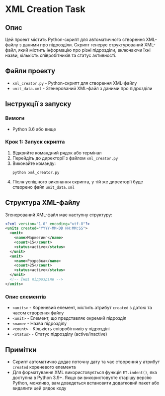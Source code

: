 # XML Creation Task

## Опис
Цей проект містить Python-скрипт для автоматичного створення XML-файлу з даними про підрозділи. Скрипт генерує структурований XML-файл, який містить інформацію про різні підрозділи, включаючи їхні назви, кількість співробітників та статус активності.

## Файли проекту
- `xml_creator.py` - Python-скрипт для створення XML-файлу
- `unit_data.xml` - Згенерований XML-файл з даними про підрозділи

## Інструкції з запуску

### Вимоги
- Python 3.6 або вище

### Крок 1: Запуск скрипта
1. Відкрийте командний рядок або термінал
2. Перейдіть до директорії з файлом `xml_creator.py`
3. Виконайте команду:
   ```
   python xml_creator.py
   ```
4. Після успішного виконання скрипта, у тій же директорії буде створено файл `unit_data.xml`

## Структура XML-файлу

Згенерований XML-файл має наступну структуру:

```xml
<?xml version="1.0" encoding="utf-8"?>
<units created="YYYY-MM-DD HH:MM:SS">
  <unit>
    <name>Маркетинг</name>
    <count>15</count>
    <status>active</status>
  </unit>
  <unit>
    <name>Розробка</name>
    <count>25</count>
    <status>active</status>
  </unit>
  <!-- Інші підрозділи -->
</units>
```

### Опис елементів
- `<units>` - Кореневий елемент, містить атрибут `created` з датою та часом створення файлу
- `<unit>` - Елемент, що представляє окремий підрозділ
- `<name>` - Назва підрозділу
- `<count>` - Кількість співробітників у підрозділі
- `<status>` - Статус підрозділу (active/inactive)

## Примітки
- Скрипт автоматично додає поточну дату та час створення у атрибут `created` кореневого елемента
- Для форматування XML використовується функція `ET.indent()`, яка доступна в Python 3.9+. Якщо ви використовуєте старішу версію Python, можливо, вам доведеться встановити додатковий пакет або видалити цей рядок коду